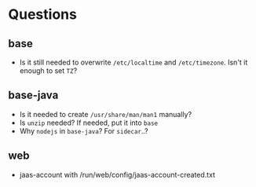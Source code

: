 # Questions

## base

- Is it still needed to overwrite `/etc/localtime` and `/etc/timezone`.
  Isn't it enough to set `TZ`?

## base-java

- Is it needed to create `/usr/share/man/man1` manually?
- Is `unzip` needed? If needed, put it into `base`
- Why `nodejs` in `base-java`? For `sidecar`..?

## web

- jaas-account with /run/web/config/jaas-account-created.txt
